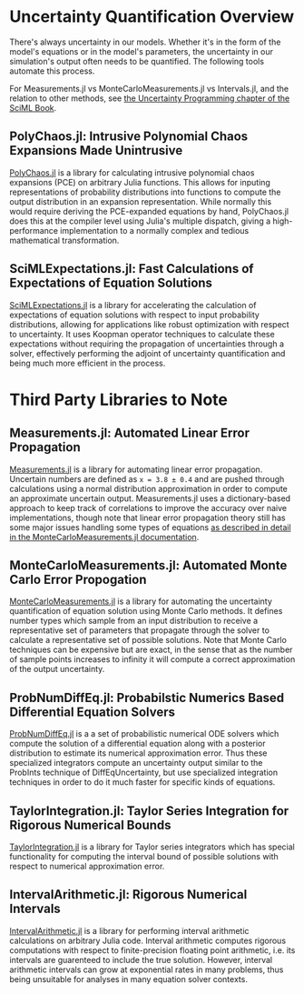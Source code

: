 # Uncertainty Quantification Overview

There's always uncertainty in our models. Whether it's in the form of the model's equations
or in the model's parameters, the uncertainty in our simulation's output often needs to be
quantified. The following tools automate this process.

For Measurements.jl vs MonteCarloMeasurements.jl vs Intervals.jl, and the relation to other
methods, see [the Uncertainty Programming chapter of the SciML Book](https://book.sciml.ai/notes/19/).

## PolyChaos.jl: Intrusive Polynomial Chaos Expansions Made Unintrusive

[PolyChaos.jl](https://github.com/SciML/PolyChaos.jl) is a library for calculating
intrusive polynomial chaos expansions (PCE) on arbitrary Julia functions. This allows
for inputing representations of probability distributions into functions to compute
the output distribution in an expansion representation. While normally this would require
deriving the PCE-expanded equations by hand, PolyChaos.jl does this at the compiler level
using Julia's multiple dispatch, giving a high-performance implementation to a normally
complex and tedious mathematical transformation.

## SciMLExpectations.jl: Fast Calculations of Expectations of Equation Solutions

[SciMLExpectations.jl](https://github.com/SciML/SciMLExpectations.jl) is a library for
accelerating the calculation of expectations of equation solutions with respect to
input probability distributions, allowing for applications like robust optimization
with respect to uncertainty. It uses Koopman operator techniques to calculate these
expectations without requiring the propagation of uncertainties through a solver,
effectively performing the adjoint of uncertainty quantification and being much more
efficient in the process.

# Third Party Libraries to Note

## Measurements.jl: Automated Linear Error Propagation

[Measurements.jl](https://github.com/JuliaPhysics/Measurements.jl) is a library for
automating linear error propagation. Uncertain numbers are defined as `x = 3.8 ± 0.4`
and are pushed through calculations using a normal distribution approximation in order
to compute an approximate uncertain output. Measurements.jl uses a dictionary-based
approach to keep track of correlations to improve the accuracy over naive implementations,
though note that linear error propagation theory still has some major issues handling
some types of equations
[as described in detail in the MonteCarloMeasurements.jl documentation](https://baggepinnen.github.io/MonteCarloMeasurements.jl/v1.0/comparison/).

## MonteCarloMeasurements.jl: Automated Monte Carlo Error Propogation

[MonteCarloMeasurements.jl](https://github.com/baggepinnen/MonteCarloMeasurements.jl)
is a library for automating the uncertainty quantification of equation solution using
Monte Carlo methods. It defines number types which sample from an input distribution
to receive a representative set of parameters that propagate through the solver to
calculate a representative set of possible solutions. Note that Monte Carlo techniques
can be expensive but are exact, in the sense that as the number of sample points increases
to infinity it will compute a correct approximation of the output uncertainty.

## ProbNumDiffEq.jl: Probabilstic Numerics Based Differential Equation Solvers

[ProbNumDiffEq.jl](https://github.com/nathanaelbosch/ProbNumDiffEq.jl) is a a set of
probabilistic numerical ODE solvers which compute the solution of a differential
equation along with a posterior distribution to estimate its numerical approximation
error. Thus these specialized integrators compute an uncertainty output similar to
the ProbInts technique of DiffEqUncertainty, but use specialized integration techniques
in order to do it much faster for specific kinds of equations.

## TaylorIntegration.jl: Taylor Series Integration for Rigorous Numerical Bounds

[TaylorIntegration.jl](https://github.com/PerezHz/TaylorIntegration.jl) is a library
for Taylor series integrators which has special functionality for computing the
interval bound of possible solutions with respect to numerical approximation error.

## IntervalArithmetic.jl: Rigorous Numerical Intervals

[IntervalArithmetic.jl](https://github.com/JuliaIntervals/IntervalArithmetic.jl) is a
library for performing interval arithmetic calculations on arbitrary Julia code. Interval
arithmetic computes rigorous computations with respect to finite-precision floating point
arithmetic, i.e. its intervals are guarenteed to include the true solution. However,
interval arithmetic intervals can grow at exponential rates in many problems, thus being
unsuitable for analyses in many equation solver contexts.
